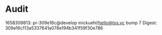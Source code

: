 # Audit

1658309813: pr-309e16c@develop mickuehl/hello@txs.vc 
bump 7 
Digest: 309e16c113a5337641a078e194b341f59f30e786
